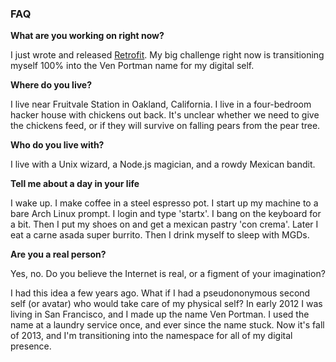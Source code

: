 ### FAQ

**What are you working on right now?**

I just wrote and released [Retrofit](http://retrofit.venportman.com). My big challenge right now is transitioning myself 100% into the Ven Portman name for my digital self.

**Where do you live?**

I live near Fruitvale Station in Oakland, California. I live in a four-bedroom hacker house with chickens out back. It's unclear whether we need to give the chickens feed, or if they will survive on falling pears from the pear tree.

**Who do you live with?**

I live with a Unix wizard, a Node.js magician, and a rowdy Mexican bandit.

**Tell me about a day in your life**

I wake up. I make coffee in a steel espresso pot. I start up my machine to a bare Arch Linux prompt. I login and type 'startx'. I bang on the keyboard for a bit. Then I put my shoes on and get a mexican pastry 'con crema'. Later I eat a carne asada super burrito. Then I drink myself to sleep with MGDs.

**Are you a real person?**

Yes, no. Do you believe the Internet is real, or a figment of your imagination?

I had this idea a few years ago. What if I had a pseudononymous second self (or avatar) who would take care of my physical self? In early 2012 I was living in San Francisco, and I made up the name Ven Portman. I used the name at a laundry service once, and ever since the name stuck. Now it's fall of 2013, and I'm transitioning into the namespace for all of my digital presence.
